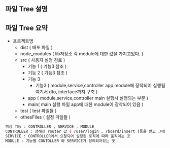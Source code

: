 ## 파일 Tree 설명

## 파일 Tree 요약

+ 프로젝트명
  - dist ( 배포 파일 )         
  - node_modules ( lib저장소 각 module에 대한 값을 가지고있다. )
  - src ( 사용자 설정 경로 )
    * 기능 1 ( 기능3 참조 )
    * 기능 2 ( 기능3 참조 )
    * 기능 3
      - 기능3 ( module,service,controller app.module에 장착되어 실행됨 여기서 dto, interface까지 구축 )
    * app ( module,service,controller main 실행시 실행되는 부분 )
    * main( main 실행 파일 app에 대한 module이 장착되어 있음 ) 
  - test ( test 파일들 )
  - othesFiles ( 설정 파일들 )


```bash
핵심 기능 : CONTROLLER , SERVICE , MODULE 
CONTROLLER : 정해진 router 값 ( /user/login , /board/insert )등을 받고 그에 대한 처리 값을 반환 해주는 곳
SERVICE : CONTROLLER에서 요청되어 설정된 로직에 따라 움직이는 곳
MODULE : 기능별 CONTOLLER 와 SERVICE가 정의되어있는 곳
```

